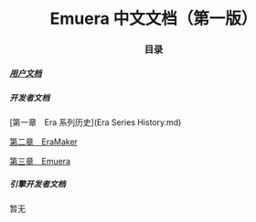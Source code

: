 <h1 align='center'>Emuera 中文文档（第一版）</h1>

<h3 align='center'>目录</h3>

##### [用户文档]()

##### 开发者文档

[第一章　Era 系列历史](Era Series History.md)

[第二章　EraMaker]()

[第三章　Emuera]()

##### 引擎开发者文档

暂无